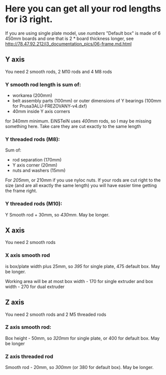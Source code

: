 # Here you can get all your rod lengths for i3 right.
If you are using single plate model, use *numbers*
"Default box" is made of 6 450mm boards and one that is 2 * board thickness longer, see http://78.47.92.212/i3_documentation_pics/06-frame.md.html

## Y axis
You need 2 smooth rods, 2 M10 rods and 4 M8 rods

### Y smooth rod length is sum of:
 * workarea (200mm)
 * belt assembly parts (100mm) or outer dimensions of Y bearings (100mm for Prusa3ALU-FREZOVANY-v4.dxf)
 * 40mm inside Y axis corners

for 340mm minimum. EiNSTeiN uses *400mm* rods, so I may be missing something here.
Take care they are cut exactly to the same length

### Y threaded rods (M8):
Sum of:
 * rod separation (170mm)
 * Y axis corner (20mm)
 * nuts and washers (15mm)

For *205mm*, or 210mm if you use nyloc nuts.
If your rods are cut right to the size (and are all exactly the same length) you will have easier time getting the frame right.

### Y threaded rods (M10):
Y Smooth rod + 30mm, so *430mm*. May be longer.


## X axis
You need 2 smooth rods

### X axis smooth rod
is box/plate width plus 25mm, so *395* for single plate, 475 default box. May be longer.

Working area will be at most box width - 170 for single extruder and box width - 270 for dual extruder

## Z axis
You need 2 smooth rods and 2 M5 threaded rods

### Z axis smooth rod:
Box height - 50mm, so *320mm* for single plate, or 400 for default box. May be longer
### Z axis threaded rod
Smooth rod - 20mm, so *300mm* (or 380 for default box). May be longer.
